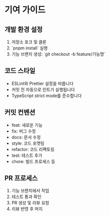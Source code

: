 # 기여 가이드

## 개발 환경 설정

1. 저장소 포크 및 클론
2. \`pnpm install\` 실행
3. 기능 브랜치 생성: \`git checkout -b feature/기능명\`

## 코드 스타일

- ESLint와 Prettier 설정을 따릅니다
- 커밋 전 자동으로 린트가 실행됩니다
- TypeScript strict mode를 준수합니다

## 커밋 컨벤션

- feat: 새로운 기능
- fix: 버그 수정
- docs: 문서 수정
- style: 코드 포맷팅
- refactor: 코드 리팩토링
- test: 테스트 추가
- chore: 빌드 프로세스 등

## PR 프로세스

1. 기능 브랜치에서 작업
2. 테스트 통과 확인
3. PR 생성 및 리뷰 요청
4. 리뷰 반영 후 머지
